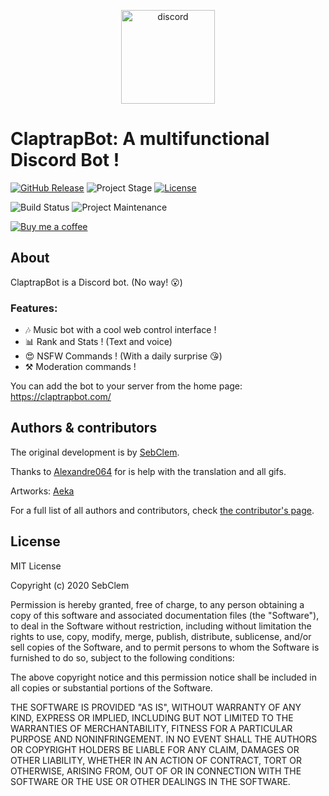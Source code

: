 <p align="center"><img alt="discord" src="https://claptrapbot.com/favicon.png" width="150"/></p>

# ClaptrapBot: A multifunctional Discord Bot !


[![GitHub Release][releases-shield]][releases]
![Project Stage][project-stage-shield]
[![License][license-shield]](LICENSE.md)

![Build Status][build-badge]
![Project Maintenance][maintenance-shield]

[![Buy me a coffee][buymeacoffee-shield]][buymeacoffee]

## About

ClaptrapBot is a Discord bot. (No way! :open_mouth:)

### Features:

- :notes: Music bot with a cool web control interface !
- :bar_chart: Rank and Stats ! (Text and voice)
- :heart_eyes: NSFW Commands ! (With a daily surprise :kissing_heart:)
- :hammer_and_pick: Moderation commands !

You can add the bot to your server from the home page: https://claptrapbot.com/

## Authors & contributors

The original development is by [SebClem][Sebclem].

Thanks to [Alexandre064][alex] for is help with the translation and all gifs.

Artworks: [Aeka][Aeka]

For a full list of all authors and contributors,
check [the contributor's page][contributors].

## License

MIT License

Copyright (c) 2020 SebClem

Permission is hereby granted, free of charge, to any person obtaining a copy
of this software and associated documentation files (the "Software"), to deal
in the Software without restriction, including without limitation the rights
to use, copy, modify, merge, publish, distribute, sublicense, and/or sell
copies of the Software, and to permit persons to whom the Software is
furnished to do so, subject to the following conditions:

The above copyright notice and this permission notice shall be included in all
copies or substantial portions of the Software.

THE SOFTWARE IS PROVIDED "AS IS", WITHOUT WARRANTY OF ANY KIND, EXPRESS OR
IMPLIED, INCLUDING BUT NOT LIMITED TO THE WARRANTIES OF MERCHANTABILITY,
FITNESS FOR A PARTICULAR PURPOSE AND NONINFRINGEMENT. IN NO EVENT SHALL THE
AUTHORS OR COPYRIGHT HOLDERS BE LIABLE FOR ANY CLAIM, DAMAGES OR OTHER
LIABILITY, WHETHER IN AN ACTION OF CONTRACT, TORT OR OTHERWISE, ARISING FROM,
OUT OF OR IN CONNECTION WITH THE SOFTWARE OR THE USE OR OTHER DEALINGS IN THE
SOFTWARE.


[license-shield]: https://img.shields.io/github/license/Sebclem/ClaptrapBot.svg

[build-badge]: https://img.shields.io/github/workflow/status/Sebclem/ClaptrapBot/Build

[maintenance-shield]: https://img.shields.io/maintenance/yes/2020.svg

[project-stage-shield]: https://img.shields.io/badge/project%20stage-Beta-red.svg

[buymeacoffee-shield]: https://www.buymeacoffee.com/assets/img/guidelines/download-assets-sm-2.svg

[buymeacoffee]: https://www.buymeacoffee.com/seb6596

[issue]: https://github.com/hassio-addons/addon-log-viewer/issues

[releases-shield]: https://img.shields.io/github/release/Sebclem/ClaptrapBot.svg?include_prereleases

[releases]: https://github.com/Sebclem/ClaptrapBot/releases

[Sebclem]: https://github.com/Sebclem

[alex]: https://github.com/Alexandre064

[Aeka]: https://twitter.com/Le_aeka

[contributors]: https://github.com/Sebclem/ClaptrapBot/graphs/contributors
